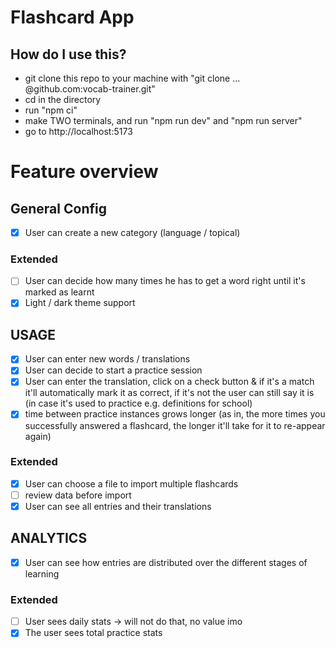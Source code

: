 # Flashcard App

## How do I use this?
- git clone this repo to your machine with "git clone …@github.com:vocab-trainer.git"
- cd in the directory
- run "npm ci"
- make TWO terminals, and run "npm run dev" and "npm run server"
- go to http://localhost:5173

# Feature overview
## General Config
- [x] User can create a new category (language / topical)
### Extended
- [ ] User can decide how many times he has to get a word right until it's marked as learnt
- [x] Light / dark theme support

## USAGE
- [x] User can enter new words / translations
- [x] User can decide to start a practice session
- [x] User can enter the translation, click on a check button & if it's a match it'll automatically mark it as correct, if it's not the user can still say it is (in case it's used to practice e.g. definitions for school)
- [x] time between practice instances grows longer (as in, the more times you successfully answered a flashcard, the longer it'll take for it to re-appear again)
### Extended
- [x] User can choose a file to import multiple flashcards
- [ ] review data before import 
- [x] User can see all entries and their translations

## ANALYTICS
- [x] User can see how entries are distributed over the different stages of learning
### Extended
- [ ] User sees daily stats -> will not do that, no value imo
- [x] The user sees total practice stats